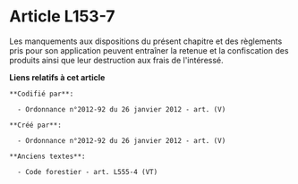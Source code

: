 # Article L153-7

Les manquements aux dispositions du présent chapitre et des règlements pris pour son application peuvent entraîner la retenue
et la confiscation des produits ainsi que leur destruction aux frais de l'intéressé.

**Liens relatifs à cet article**

	**Codifié par**:

	  - Ordonnance n°2012-92 du 26 janvier 2012 - art. (V)

	**Créé par**:

	  - Ordonnance n°2012-92 du 26 janvier 2012 - art. (V)

	**Anciens textes**:

	  - Code forestier - art. L555-4 (VT)
